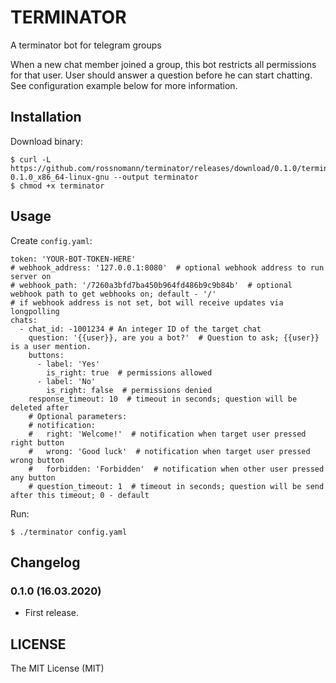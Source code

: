 # TERMINATOR

A terminator bot for telegram groups

When a new chat member joined a group, this bot restricts all permissions for that user.
User should answer a question before he can start chatting.
See configuration example below for more information.

## Installation

Download binary:

```
$ curl -L https://github.com/rossnomann/terminator/releases/download/0.1.0/terminator-0.1.0_x86_64-linux-gnu --output terminator
$ chmod +x terminator
```

## Usage

Create `config.yaml`:

```
token: 'YOUR-BOT-TOKEN-HERE'
# webhook_address: '127.0.0.1:8080'  # optional webhook address to run server on
# webhook_path: '/7260a3bfd7ba450b964fd486b9c9b84b'  # optional webhook path to get webhooks on; default - '/'
# if webhook address is not set, bot will receive updates via longpolling
chats:
  - chat_id: -1001234 # An integer ID of the target chat
    question: '{{user}}, are you a bot?'  # Question to ask; {{user}} is a user mention.
    buttons:
      - label: 'Yes'
        is_right: true  # permissions allowed
      - label: 'No'
        is_right: false  # permissions denied
    response_timeout: 10  # timeout in seconds; question will be deleted after
    # Optional parameters:
    # notification:
    #   right: 'Welcome!'  # notification when target user pressed right button
    #   wrong: 'Good luck'  # notification when target user pressed wrong button
    #   forbidden: 'Forbidden'  # notification when other user pressed any button
    # question_timeout: 1  # timeout in seconds; question will be send after this timeout; 0 - default
```

Run:

```
$ ./terminator config.yaml
```

## Changelog

### 0.1.0 (16.03.2020)

- First release.

## LICENSE

The MIT License (MIT)
